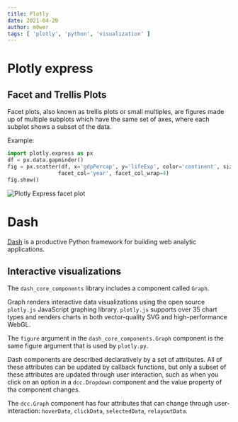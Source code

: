```yaml
---
title: Plotly
date: 2021-04-20
author: m0wer
tags: [ 'plotly', 'python', 'visualization' ]
---
```


# Plotly express

## Facet and Trellis Plots

Facet plots, also known as trellis plots or small multiples, are figures made
up of multiple subplots which have the same set of axes, where each subplot
shows a subset of the data.

Example:

```python
import plotly.express as px
df = px.data.gapminder()
fig = px.scatter(df, x='gdpPercap', y='lifeExp', color='continent', size='pop',
                facet_col='year', facet_col_wrap=4)
fig.show()
```

![Plotly Express facet plot](facet)

# Dash

[Dash](https://dash.plotly.com/) is a productive Python framework for building
web analytic applications.

## Interactive visualizations

The `dash_core_components` library includes a component called `Graph`.

Graph renders interactive data visualizations using the open source
`plotly.js` JavaScript graphing library. `plotly.js` supports over 35 chart
types and renders charts in both vector-quality SVG and high-performance WebGL.

The `figure` argument in the `dash_core_components.Graph` component is the same
figure argument that is used by `plotly.py`.

Dash components are described declaratively by a set of attributes. All of
these attributes can be updated by callback functions, but only a subset of
these attributes are updated through user interaction, such as when you
click on an option in a `dcc.Dropdown` component and the value property of tha
component changes.

The `dcc.Graph` component has four attributes that can change through
user-interaction: `hoverData`, `clickData`, `selectedData`, `relayoutData`.
